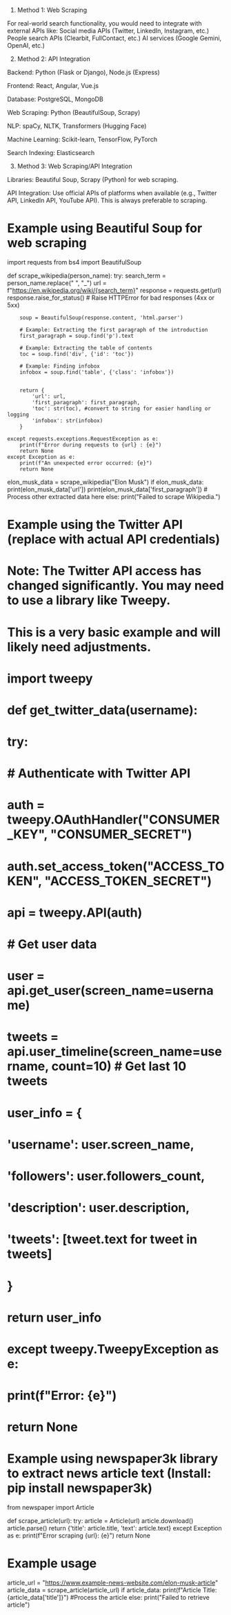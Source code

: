 1. Method 1: Web Scraping

For real-world search functionality, you would need to integrate with external APIs like:
Social media APIs (Twitter, LinkedIn, Instagram, etc.)
People search APIs (Clearbit, FullContact, etc.)
AI services (Google Gemini, OpenAI, etc.)



2. Method 2: API Integration

Backend: Python (Flask or Django), Node.js (Express)

Frontend: React, Angular, Vue.js

Database: PostgreSQL, MongoDB

Web Scraping: Python (BeautifulSoup, Scrapy)

NLP: spaCy, NLTK, Transformers (Hugging Face)

Machine Learning: Scikit-learn, TensorFlow, PyTorch

Search Indexing: Elasticsearch



3. Method 3: Web Scraping/API Integration

Libraries: Beautiful Soup, Scrapy (Python) for web scraping.

API Integration: Use official APIs of platforms when available (e.g., Twitter API, LinkedIn API, YouTube API). This is always preferable to scraping.

# Example using Beautiful Soup for web scraping
import requests
from bs4 import BeautifulSoup

def scrape_wikipedia(person_name):
    try:
        search_term = person_name.replace(" ", "_")
        url = f"https://en.wikipedia.org/wiki/{search_term}"
        response = requests.get(url)
        response.raise_for_status()  # Raise HTTPError for bad responses (4xx or 5xx)

        soup = BeautifulSoup(response.content, 'html.parser')

        # Example: Extracting the first paragraph of the introduction
        first_paragraph = soup.find('p').text

        # Example: Extracting the table of contents
        toc = soup.find('div', {'id': 'toc'})

        # Example: Finding infobox
        infobox = soup.find('table', {'class': 'infobox'})


        return {
            'url': url,
            'first_paragraph': first_paragraph,
            'toc': str(toc), #convert to string for easier handling or logging
            'infobox': str(infobox)
        }

    except requests.exceptions.RequestException as e:
        print(f"Error during requests to {url} : {e}")
        return None
    except Exception as e:
        print(f"An unexpected error occurred: {e}")
        return None

elon_musk_data = scrape_wikipedia("Elon Musk")
if elon_musk_data:
    print(elon_musk_data['url'])
    print(elon_musk_data['first_paragraph'])
    # Process other extracted data here
else:
    print("Failed to scrape Wikipedia.")


# Example using the Twitter API (replace with actual API credentials)
#  Note: The Twitter API access has changed significantly.  You may need to use a library like Tweepy.
#  This is a very basic example and will likely need adjustments.

# import tweepy
#
# def get_twitter_data(username):
#     try:
#         # Authenticate with Twitter API
#         auth = tweepy.OAuthHandler("CONSUMER_KEY", "CONSUMER_SECRET")
#         auth.set_access_token("ACCESS_TOKEN", "ACCESS_TOKEN_SECRET")
#         api = tweepy.API(auth)
#
#         # Get user data
#         user = api.get_user(screen_name=username)
#         tweets = api.user_timeline(screen_name=username, count=10)  # Get last 10 tweets
#
#         user_info = {
#             'username': user.screen_name,
#             'followers': user.followers_count,
#             'description': user.description,
#             'tweets': [tweet.text for tweet in tweets]
#         }
#
#         return user_info
#     except tweepy.TweepyException as e:
#         print(f"Error: {e}")
#         return None

# Example using newspaper3k library to extract news article text (Install: pip install newspaper3k)
from newspaper import Article

def scrape_article(url):
    try:
        article = Article(url)
        article.download()
        article.parse()
        return {'title': article.title, 'text': article.text}
    except Exception as e:
        print(f"Error scraping {url}: {e}")
        return None

# Example usage
article_url = "https://www.example-news-website.com/elon-musk-article"
article_data = scrape_article(article_url)
if article_data:
    print(f"Article Title: {article_data['title']}")
    #Process the article
else:
    print("Failed to retrieve article")